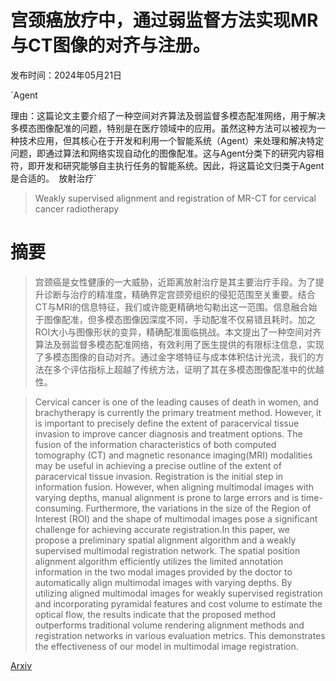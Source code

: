 # 宫颈癌放疗中，通过弱监督方法实现MR与CT图像的对齐与注册。

发布时间：2024年05月21日

`Agent

理由：这篇论文主要介绍了一种空间对齐算法及弱监督多模态配准网络，用于解决多模态图像配准的问题，特别是在医疗领域中的应用。虽然这种方法可以被视为一种技术应用，但其核心在于开发和利用一个智能系统（Agent）来处理和解决特定问题，即通过算法和网络实现自动化的图像配准。这与Agent分类下的研究内容相符，即开发和研究能够自主执行任务的智能系统。因此，将这篇论文归类于Agent是合适的。` `放射治疗`

> Weakly supervised alignment and registration of MR-CT for cervical cancer radiotherapy

# 摘要

> 宫颈癌是女性健康的一大威胁，近距离放射治疗是其主要治疗手段。为了提升诊断与治疗的精准度，精确界定宫颈旁组织的侵犯范围至关重要。结合CT与MRI的信息特征，我们或许能更精确地勾勒出这一范围。信息融合始于图像配准，但多模态图像因深度不同，手动配准不仅易错且耗时。加之ROI大小与图像形状的变异，精确配准面临挑战。本文提出了一种空间对齐算法及弱监督多模态配准网络，有效利用了医生提供的有限标注信息，实现了多模态图像的自动对齐。通过金字塔特征与成本体积估计光流，我们的方法在多个评估指标上超越了传统方法，证明了其在多模态图像配准中的优越性。

> Cervical cancer is one of the leading causes of death in women, and brachytherapy is currently the primary treatment method. However, it is important to precisely define the extent of paracervical tissue invasion to improve cancer diagnosis and treatment options. The fusion of the information characteristics of both computed tomography (CT) and magnetic resonance imaging(MRI) modalities may be useful in achieving a precise outline of the extent of paracervical tissue invasion. Registration is the initial step in information fusion. However, when aligning multimodal images with varying depths, manual alignment is prone to large errors and is time-consuming. Furthermore, the variations in the size of the Region of Interest (ROI) and the shape of multimodal images pose a significant challenge for achieving accurate registration.In this paper, we propose a preliminary spatial alignment algorithm and a weakly supervised multimodal registration network. The spatial position alignment algorithm efficiently utilizes the limited annotation information in the two modal images provided by the doctor to automatically align multimodal images with varying depths. By utilizing aligned multimodal images for weakly supervised registration and incorporating pyramidal features and cost volume to estimate the optical flow, the results indicate that the proposed method outperforms traditional volume rendering alignment methods and registration networks in various evaluation metrics. This demonstrates the effectiveness of our model in multimodal image registration.

[Arxiv](https://arxiv.org/abs/2405.12850)